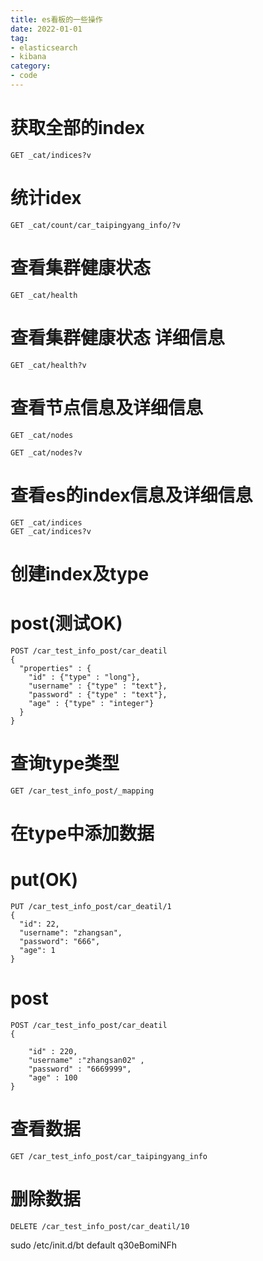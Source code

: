```yaml
---
title: es看板的一些操作
date: 2022-01-01
tag:
- elasticsearch
- kibana
category:
- code
---
```

# 
# 获取全部的index
```
GET _cat/indices?v
```

# 统计idex
```
GET _cat/count/car_taipingyang_info/?v
```

# 查看集群健康状态

```
GET _cat/health
```
# 查看集群健康状态 详细信息
```
GET _cat/health?v
```

# 查看节点信息及详细信息
```
GET _cat/nodes

GET _cat/nodes?v
```

# 查看es的index信息及详细信息
```
GET _cat/indices
GET _cat/indices?v
```

# 创建index及type
# post(测试OK)
```
POST /car_test_info_post/car_deatil
{
  "properties" : {
    "id" : {"type" : "long"},
    "username" : {"type" : "text"},
    "password" : {"type" : "text"},
    "age" : {"type" : "integer"}
  }
}
```

# 查询type类型
```
GET /car_test_info_post/_mapping
```

# 在type中添加数据
# put(OK)
```
PUT /car_test_info_post/car_deatil/1
{
  "id": 22,
  "username": "zhangsan",
  "password": "666",
  "age": 1
}
```
# post
```
POST /car_test_info_post/car_deatil
{
  
    "id" : 220,
    "username" :"zhangsan02" ,
    "password" : "6669999",
    "age" : 100
}
```



# 查看数据
```
GET /car_test_info_post/car_taipingyang_info
```
# 删除数据
```
DELETE /car_test_info_post/car_deatil/10
```

















sudo /etc/init.d/bt default
q30eBomiNFh









